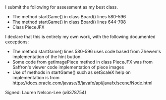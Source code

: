 I submit the following for assessment as my best class.

* The method startGame() in class Board() lines 580-596
* The method startGame() in class Board() lines 644-708
* Class PieceJFX

I declare that this is entirely my own work, with the following documented exceptions:

* The method startGame() lines 580-596 uses code based from Zhewen's implementation of the hint button.
* Some code from getImagePiece method in class PieceJFX was from Saffron's viewer code implementation of piece images
* Use of methods in startGame() such as setScaleX help on implementation is from https://docs.oracle.com/javase/8/javafx/api/javafx/scene/Node.html

Signed: Lauren Nelson-Lee (u6378754)

